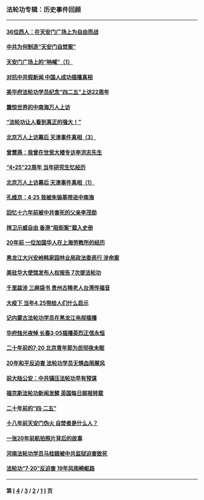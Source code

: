 ### 法轮功专辑：历史事件回顾
---
#### [36位西人：在天安门广场上为自由而战](../../pages/nf5793/n13390029.md?05140430) 
#### [中共为何制造“天安门自焚案”](../../pages/nf5793/n13183270.md?05140430) 
#### [天安门广场上的“呐喊”（1）](../../pages/nf5793/n13105277.md?05140430) 
#### [对抗中共假新闻 中国人成功插播真相](../../pages/nf5793/n12910618.md?05140430) 
#### [美华府法轮功学员纪念“四二五”上访22周年](../../pages/nf5793/n12904445.md?05140430) 
#### [震惊世界的中南海万人上访](../../pages/nf5793/n12903976.md?05140430) 
#### [“法轮功让人看到真正的强大！”](../../pages/nf5793/n12903195.md?05140430) 
#### [北京万人上访幕后 天津事件真相（3）](../../pages/nf5793/n12902807.md?05140430) 
#### [曾慧燕：我曾在世贸大楼专访李洪志先生](../../pages/nf5793/n12898729.md?05140430) 
#### [“4•25”22周年 当年研究生忆经历](../../pages/nf5793/n12894152.md?05140430) 
#### [北京万人上访幕后 天津事件真相（1）](../../pages/nf5793/n12885174.md?05140430) 
#### [孔维京：4·25 我被朱镕基带进中南海](../../pages/nf5793/n12864987.md?05140430) 
#### [回忆十六年前被中共害死的父亲李茂勋](../../pages/nf5793/n12880270.md?05140430) 
#### [捍卫示威自由 香港“阻街案”载入史册](../../pages/nf5793/n12811245.md?05140430) 
#### [20年前 一位加国华人在上海劳教所的经历](../../pages/nf5793/n12707932.md?05140430) 
#### [黑龙江大兴安岭韩家园林业局政法委恶行 涉命案](../../pages/nf5793/n12622815.md?05140430) 
#### [美驻华大使馆发布人权报告 7次提法轮功](../../pages/nf5793/n12520541.md?05140430) 
#### [千里跋涉 三麻袋书 贵州古稀老人台湾传福音](../../pages/nf5793/n12198750.md?05140430) 
#### [大疫下 当年4.25带给人们什么启示](../../pages/nf5793/n12058565.md?05140430) 
#### [记内蒙古法轮功学员在黑龙江电视插播](../../pages/nf5793/n11699194.md?05140430) 
#### [华府烛光夜悼 长春3·05插播英烈正信永恒](../../pages/nf5793/n11397432.md?05140430) 
#### [二十年前的7·20 北京青年郭为民彻夜未眠](../../pages/nf5793/n11354195.md?05140430) 
#### [20年和平反迫害 法轮功学员无惧血雨腥风](../../pages/nf5793/n11348279.md?05140430) 
#### [前大陆公安：中共镇压法轮功早有预谋](../../pages/nf5793/n11352168.md?05140430) 
#### [福克斯法轮功新闻发酵  英国每日邮报转载](../../pages/nf5793/n11285952.md?05140430) 
#### [二十年前的“四·二五”](../../pages/nf5793/n11207639.md?05140430) 
#### [十八年前天安门伪火 自焚者是什么人？](../../pages/nf5793/n10996556.md?05140430) 
#### [一张20年前航拍照片背后的故事](../../pages/nf5793/n10693797.md?05140430) 
#### [河南法轮功学员马桂娥被中共监狱迫害致死](../../pages/nf5793/n10684974.md?05140430) 
#### [法轮功“7‧20”反迫害 19年风雨崎岖路](../../pages/nf5793/n10570834.md?05140430) 

---
#### 第 [ [4](./4.md?05140430) / [3](./3.md?05140430) / [2](./2.md?05140430) / [1](./1.md?05140430) ] 页
